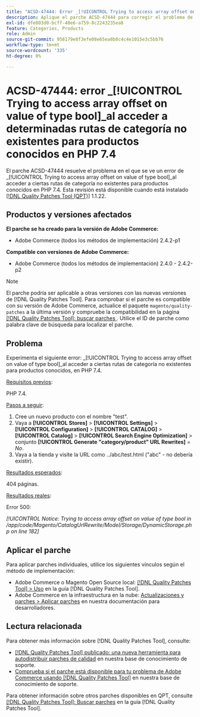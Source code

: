 ```yaml
---
title: "ACSD-47444: Error _[!UICONTROL Trying to access array offset on value of type bool]_ al acceder a determinadas rutas de categoría no existentes para productos conocidos en PHP 7.4"
description: Aplique el parche ACSD-47444 para corregir el problema de Adobe Commerce donde hay un error _[!UICONTROL Trying to access array offset on value of type bool]_ al acceder a ciertas rutas de categoría no existentes para productos conocidos, en PHP 7.4.
exl-id: dfe803d0-bcff-40e6-a759-8c2243235ea8
feature: Categories, Products
role: Admin
source-git-commit: 958179e0f3efe08e65ea8b0c4c4e1015e3c5bb76
workflow-type: tm+mt
source-wordcount: '335'
ht-degree: 0%

---
```


# ACSD-47444: error _[!UICONTROL Trying to access array offset on value of type bool]_al acceder a determinadas rutas de categoría no existentes para productos conocidos en PHP 7.4

El parche ACSD-47444 resuelve el problema en el que se ve un error de _[!UICONTROL Trying to access array offset on value of type bool]_al acceder a ciertas rutas de categoría no existentes para productos conocidos en PHP 7.4. Esta revisión está disponible cuando está instalado [[!DNL Quality Patches Tool (QPT)]](/help/announcements/adobe-commerce-announcements/magento-quality-patches-released-new-tool-to-self-serve-quality-patches.md) 1.1.22.

## Productos y versiones afectados

**El parche se ha creado para la versión de Adobe Commerce:**
* Adobe Commerce (todos los métodos de implementación) 2.4.2-p1

**Compatible con versiones de Adobe Commerce:**
* Adobe Commerce (todos los métodos de implementación) 2.4.0 - 2.4.2-p2

>[!NOTE]
>
>El parche podría ser aplicable a otras versiones con las nuevas versiones de [!DNL Quality Patches Tool]. Para comprobar si el parche es compatible con su versión de Adobe Commerce, actualice el paquete `magento/quality-patches` a la última versión y compruebe la compatibilidad en la página [[!DNL Quality Patches Tool]: buscar parches ](https://experienceleague.adobe.com/tools/commerce-quality-patches/index.html). Utilice el ID de parche como palabra clave de búsqueda para localizar el parche.

## Problema

Experimenta el siguiente error: _[!UICONTROL Trying to access array offset on value of type bool]_al acceder a ciertas rutas de categoría no existentes para productos conocidos, en PHP 7.4.

<u>Requisitos previos</u>:

PHP 7.4.

<u>Pasos a seguir</u>:

1. Cree un nuevo producto con el nombre &quot;test&quot;.
1. Vaya a **[!UICONTROL Stores]** > **[!UICONTROL Settings]** > **[!UICONTROL Configuration]** > **[!UICONTROL CATALOG]** > **[!UICONTROL Catalog]** > **[!UICONTROL Search Engine Optimization]** > conjunto **[!UICONTROL Generate "category/product" URL Rewrites]** = _No_.
1. Vaya a la tienda y visite la URL como ../abc/test.html (&quot;abc&quot; - no debería existir).

<u>Resultados esperados</u>:

404 páginas.

<u>Resultados reales</u>:

Error 500:

_[!UICONTROL Notice: Trying to access array offset on value of type bool in /app/code/Magento/CatalogUrlRewrite/Model/Storage/DynamicStorage.php on line 182]_

## Aplicar el parche

Para aplicar parches individuales, utilice los siguientes vínculos según el método de implementación:

* Adobe Commerce o Magento Open Source local: [[!DNL Quality Patches Tool] > Uso](https://experienceleague.adobe.com/docs/commerce-operations/tools/quality-patches-tool/usage.html) en la guía [!DNL Quality Patches Tool].
* Adobe Commerce en la infraestructura en la nube: [Actualizaciones y parches > Aplicar parches](https://experienceleague.adobe.com/docs/commerce-cloud-service/user-guide/develop/upgrade/apply-patches.html) en nuestra documentación para desarrolladores.

## Lectura relacionada

Para obtener más información sobre [!DNL Quality Patches Tool], consulte:

* [[!DNL Quality Patches Tool] publicado: una nueva herramienta para autodistribuir parches de calidad](/help/announcements/adobe-commerce-announcements/magento-quality-patches-released-new-tool-to-self-serve-quality-patches.md) en nuestra base de conocimiento de soporte.
* [Comprueba si el parche está disponible para tu problema de Adobe Commerce usando [!DNL Quality Patches Tool]](/help/support-tools/patches-available-in-qpt-tool/check-patch-for-magento-issue-with-magento-quality-patches.md) en nuestra base de conocimiento de soporte.

Para obtener información sobre otros parches disponibles en QPT, consulte [[!DNL Quality Patches Tool]: Buscar parches](https://experienceleague.adobe.com/tools/commerce-quality-patches/index.html) en la guía [!DNL Quality Patches Tool].
